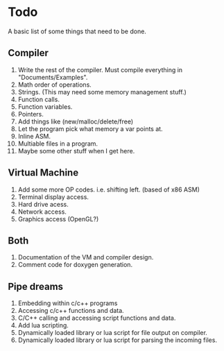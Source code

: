 # Todo

A basic list of some things that need to be done.

## Compiler

1. Write the rest of the compiler. Must compile everything in "Documents/Examples".
2. Math order of operations.
3. Strings. (This may need some memory management stuff.)
4. Function calls.
5. Function variables.
6. Pointers.
7. Add things like (new/malloc/delete/free)
8. Let the program pick what memory a var points at.
9. Inline ASM.
10. Multiable files in a program.
11. Maybe some other stuff when I get here.

## Virtual Machine
1. Add some more OP codes. i.e. shifting left. (based of x86 ASM)
2. Terminal display access.
3. Hard drive acess.
4. Network access.
5. Graphics access (OpenGL?)

## Both
1. Documentation of the VM and compiler design.
2. Comment code for doxygen generation.

## Pipe dreams
1. Embedding within c/c++ programs
  1. Accessing c/c++ functions and data.
  2. C/C++ calling and accessing script functions and data.
2. Add lua scripting.
3. Dynamically loaded library or lua script for file output on compiler.
4. Dynamically loaded library or lua script for parsing the incoming files.
